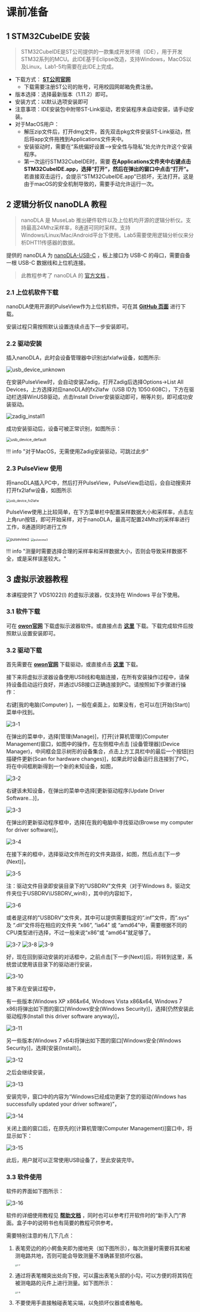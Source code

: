 # 课前准备

## 1 STM32CubeIDE 安装

> STM32CubeIDE是ST公司提供的一款集成开发环境（IDE），用于开发STM32系列的MCU。此IDE基于Eclipse改造，支持Windows，MacOS以及Linux。Lab1-5均需要在此IDE上完成。

- 下载方式： **<u>[ST公司官网](https://www.st.com/zh/development-tools/stm32cubeide.html)</u>** 
    - 下载需要注册ST公司的账号，可用校园网邮箱免费注册。
- 版本选择：选择最新版本（1.11.2）即可。
- 安装方式：以默认选项安装即可
- 注意事项：IDE安装包中附带ST-Link驱动，若安装程序未自动安装，请手动安装。
- 对于MacOS用户：
    - 解压zip文件后，打开dmg文件，首先双击pkg文件安装ST-Link驱动，然后将app文件拖拽到Applications文件夹中。
    - 安装驱动时，需要在“系统偏好设置-->安全性与隐私”处允许允许这个安装程序。
    - 第一次运行STM32CubeIDE时，需要 **在Applications文件夹中右键点击STM32CubeIDE.app，选择“打开”，然后在弹出的窗口中点击“打开”。** 若直接双击运行，会提示“STM32CubeIDE.app”已损坏，无法打开。这是由于macOS的安全机制导致的，需要手动允许运行一次。
    
## 2 逻辑分析仪 nanoDLA 教程

> nanoDLA 是 MuseLab 推出硬件软件以及上位机均开源的逻辑分析仪。支持最高24Mhz采样率，8通道可同时采样。支持Windows/Linux/Mac/Android平台下使用。Lab5需要使用逻辑分析仪来分析DHT11传感器的数据。

提供的 nanoDLA 为 [nanoDLA-USB-C](https://item.taobao.com/item.htm?spm=2013.1.0.0.58b8333eL0dcfJ&id=642354490902) ，板上接口为 USB-C 的母口，需要自备一根 USB-C 数据线和上位机连接。

> 此教程参考了 nanoDLA 的 [官方文档](https://github.com/wuxx/nanoDLA) 。

### 2.1 上位机软件下载

nanoDLA使用开源的PulseView作为上位机软件。可在其 **<u>[GitHub 页面](https://github.com/wuxx/nanoDLA/tree/master/software)</u>** 进行下载。

安装过程只需按照默认设置连续点击下一步安装即可。

### 2.2 驱动安装

插入nanoDLA，此时会设备管理器中识别出fxlafw设备，如图所示:

<img src="https://github.com/wuxx/nanoDLA/blob/master/doc/usb_device_unknown_v1.2.png?raw=true" alt="usb_device_unknown" style="zoom:100%;" />

在安装PulseView时，会自动安装Zadig，打开Zadig后选择Options->List All Devices，上方选择对应nanoDLA的fx2lafw（USB ID为 1D50:608C），下方在驱动栏选择WinUSB驱动，点击Install Driver安装驱动即可，稍等片刻，即可成功安装驱动。

<img src="https://github.com/wuxx/nanoDLA/blob/master/doc/zadig_install1_v1.2.png?raw=true" alt="zadig_install1" style="zoom:100%;" />

成功安装驱动后，设备可被正常识别，如图所示：

<img src="https://github.com/wuxx/nanoDLA/blob/master/doc/usb_device_default_v1.2.png?raw=true" alt="usb_device_default" style="zoom:75%;" />

!!! info "对于MacOS，无需使用Zadig安装驱动，可跳过此步"

### 2.3 PulseView 使用

将nanoDLA插入PC中，然后打开PulseView，PulseView启动后，会自动搜索并打开fx2lafw设备，如图所示

<img src="https://github.com/wuxx/nanoDLA/blob/master/doc/usb_device_fx2lafw.png?raw=true" alt="usb_device_fx2lafw" style="zoom:60%;" />

PulseView使用上比较简单，在下方菜单栏中配置采样数据大小和采样率，点击左上角run按钮，即可开始采样，对于nanoDLA，最高可配置24Mhz的采样率进行工作，8通道同时进行工作

<img src="https://github.com/wuxx/nanoDLA/blob/master/doc/pulseview2.png?raw=true" alt="pulseview2" style="zoom:68%;" />

<img src="https://github.com/wuxx/nanoDLA/blob/master/doc/pulseview3.png?raw=true" alt="pulseview3" style="zoom:50%;" />

!!! info "测量时需要选择合理的采样率和采样数据大小，否则会导致采样数据不全，或是采样误差较大。"

## 3 虚拟示波器教程

本课程提供了 VDS1022(l) 的虚拟示波器，仅支持在 Windows 平台下使用。

### 3.1 软件下载

可在 **<u>[owon官网](http://www.owon.com.cn/products_info.asp?ProID=175)</u>** 下载虚拟示波器软件。或直接点击 **<u>[这里](http://www.owon.com.cn/softdown/PC/OWON_VDS1022_Setup.rar)</u>** 下载。下载完成软件后按照默认设置安装即可。

### 3.2 驱动下载

首先需要在 **<u>[owon官网](http://www.owon.com.cn/products_info.asp?ProID=175)</u>** 下载驱动，或直接点击 **<u>[这里](http://www.owon.com.cn/softdown/PC/VDS_USBDRV.zip)</u>** 下载。

接下来将虚拟示波器设备使用USB线和电脑连接，在所有安装操作过程中，请保持设备启动运行良好，并通过USB接口正确连接到PC。请按照如下步骤进行操作：

右键[我的电脑(Computer) ]，一般在桌面上，如果没有，也可以在[开始(Start)]菜单中找到。

<img src="../img/3-1.gif" alt="3-1" style="zoom:100%;" />

在弹出的菜单中，选择[管理(Manage)]，打开[计算机管理](Computer Management)窗口，如图中的操作，在左侧框中点击 [设备管理器](Device Manager)，中间框会显示树形的设备集合，点击上方工具栏中的最后一个按钮[扫描硬件更新(Scan for hardware changes)]，如果此时设备运行且连接到了PC，将在中间框刷新得到一个新的未知设备，如图，

<img src="../img/3-2.gif" alt="3-2" style="zoom:100%;" />

右键该未知设备，在弹出的菜单中选择[更新驱动程序(Update Driver Software...)]，

<img src="../img/3-3.gif" alt="3-3" style="zoom:100%;" />

在弹出的更新驱动程序框中，选择[在我的电脑中寻找驱动(Browse my computer for driver software)]，

<img src="../img/3-4.gif" alt="3-4" style="zoom:100%;" />

在接下来的框中，选择驱动文件所在的文件夹路径，如图，然后点击[下一步(Next)]，

<img src="../img/3-5.gif" alt="3-5" style="zoom:100%;" />

注：驱动文件目录即安装目录下的"USBDRV"文件夹（对于Windows 8，驱动文件夹位于USBDRV\USBDRV_win8），其中的内容如下，

<img src="../img/3-6.gif" alt="3-6" style="zoom:100%;" />

或者是这样的"USBDRV"文件夹，其中可以提供需要指定的“.inf”文件，而“.sys” 及 “.dll”文件将在相应的文件夹 “x86”, “ia64” 或 “amd64”中，需要根据不同的CPU类型进行选择，不过一般来说“x86”或 “amd64”就足够了。

<img src="../img/3-7.png" alt="3-7" style="zoom:100%;" />

<img src="../img/3-8.png" alt="3-8" style="zoom:100%;" />

<img src="../img/3-9.png" alt="3-9" style="zoom:100%;" />

好，现在回到驱动安装的对话框中，之前点击[下一步(Next)]后，将转到这里，系统尝试使用该目录下的驱动进行安装，

<img src="../img/3-10.gif" alt="3-10" style="zoom:100%;" />

接下来在安装过程中，
 
有一些版本(Windows XP x86&x64, Windows Vista x86&x64, Windows 7 x86)将弹出如下图的窗口[Windows安全(Windows Security)]，选择[仍然安装此驱动程序(Install this driver software anyway)]，

<img src="../img/3-11.gif" alt="3-11" style="zoom:100%;" />

另一些版本(Windows 7 x64)将弹出如下图的窗口[Windows安全(Windows Security)]，选择[安装(Install)]，

<img src="../img/3-12.gif" alt="3-12" style="zoom:100%;" />

之后会继续安装，

<img src="../img/3-13.gif" alt="3-13" style="zoom:100%;" />

安装完毕，窗口中的内容为“Windows已经成功更新了您的驱动(Windows has successfully updated your driver software)”，

<img src="../img/3-14.gif" alt="3-14" style="zoom:100%;" />

关闭上面的窗口后，在原先的[计算机管理(Computer Management)]窗口中，将显示如下：

<img src="../img/3-15.gif" alt="3-15" style="zoom:100%;" />

此后，用户就可以正常使用USB设备了，至此安装完毕。

### 3.3 软件使用

软件的界面如下图所示：

<img src="../img/3-16.png" alt="3-16" style="zoom:100%;" />

软件的详细使用教程见 **<u>[帮助文档](http://www.owon.com.cn/probook/VDS_1022_1022I.rar)</u>** ，同时也可以参考打开软件时的“新手入门”界面。盒子中的说明书也有简要的教程可供参考。

需要特别注意的有几下几点：

1. 表笔旁边的的小鳄鱼夹即为接地夹（如下图所示），每次测量时需要将其和被测电路共地，否则可能会导致测量不准确甚至损坏仪器。

    <img src="../img/3-17.jpeg" alt="3-17" style="zoom:30%;" />

2. 通过将表笔帽突出处向下按，可以露出表笔头部的小勾，可以方便的将其钩在被测电路的元件上进行测量。如下图所示：

    <img src="../img/3-18.jpeg" alt="3-18" style="zoom:30%;" />

3. 不要使用手直接触碰表笔尖端，以免损坏仪器或者触电。
